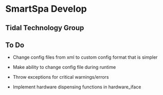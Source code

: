 # SmartSpa Develop

## Tidal Technology Group

## To Do

- Change config files from xml to custom config format that is simpler 

- Make ability to change config file during runtime 

- Throw exceptions for critical warnings/errors

- Implement hardware dispensing functions in hardware_iface
